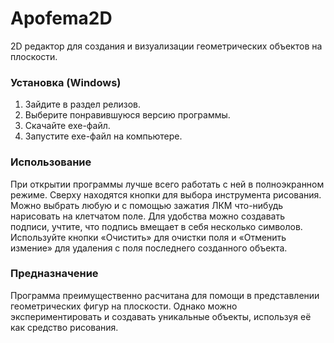 # Apofema2D
2D редактор для создания и визуализации геометрических объектов на плоскости.

### Установка (Windows)
1. Зайдите в раздел релизов.
2. Выберите понравившуюся версию программы.
4. Скачайте exe-файл.
5. Запустите exe-файл на компьютере.

### Использование
При открытии программы лучше всего работать с ней в полноэкранном режиме. Сверху находятся кнопки для выбора инструмента рисования. Можно выбрать любую и с помощью зажатия ЛКМ что-нибудь нарисовать на клетчатом поле. Для удобства можно создавать подписи, учтите, что подпись вмещает в себя несколько символов.
Используйте кнопки «Очистить» для очистки поля и «Отменить измение» для удаления с поля последнего созданного объекта.

### Предназначение
Программа преимущественно расчитана для помощи в представлении геометрических фигур на плоскости. Однако можно экспериментировать и создавать уникальные объекты, используя её как средство рисования.
